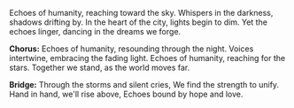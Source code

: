 Echoes of humanity, reaching toward the sky.
Whispers in the darkness, shadows drifting by.
In the heart of the city, lights begin to dim.
Yet the echoes linger, dancing in the dreams we forge.

**Chorus:**
Echoes of humanity, resounding through the night.
Voices intertwine, embracing the fading light.
Echoes of humanity, reaching for the stars.
Together we stand, as the world moves far.

**Bridge:**
Through the storms and silent cries,
We find the strength to unify.
Hand in hand, we'll rise above,
Echoes bound by hope and love.